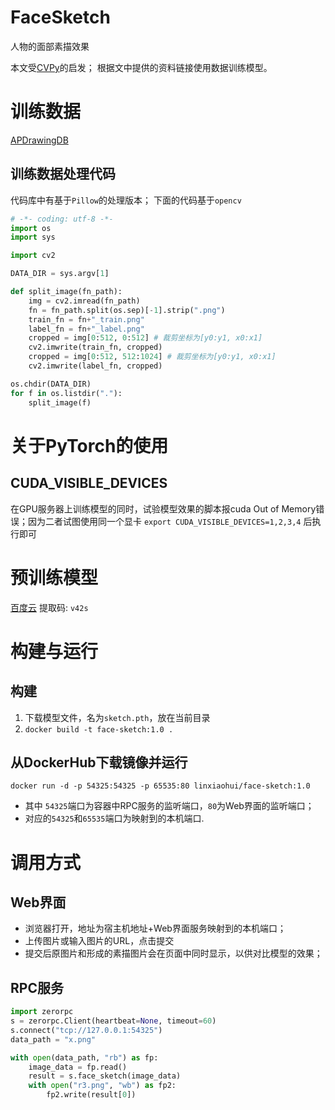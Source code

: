 # FaceSketch
人物的面部素描效果

本文受[CVPy](https://mp.weixin.qq.com/s?__biz=MzU2MDAyNzk5MA==&mid=2247484622&idx=1&sn=abe91eeb7c8a0d7a9157803ee80261a9&chksm=fc0f04f7cb788de1d3d05834e3ae5dec4769af8f830b9b69abe44b9211f1fa5436f1558ded55&token=384912966&lang=zh_CN#rd)的启发； 根据文中提供的资料链接使用数据训练模型。


# 训练数据
[APDrawingDB](https://cg.cs.tsinghua.edu.cn/people/~Yongjin/APDrawingDB.zip)

## 训练数据处理代码
代码库中有基于`Pillow`的处理版本； 下面的代码基于`opencv`

```python
# -*- coding: utf-8 -*-
import os
import sys

import cv2 

DATA_DIR = sys.argv[1]

def split_image(fn_path):
    img = cv2.imread(fn_path)
    fn = fn_path.split(os.sep)[-1].strip(".png")
    train_fn = fn+"_train.png"
    label_fn = fn+"_label.png"
    cropped = img[0:512, 0:512] # 裁剪坐标为[y0:y1, x0:x1]
    cv2.imwrite(train_fn, cropped)
    cropped = img[0:512, 512:1024] # 裁剪坐标为[y0:y1, x0:x1]
    cv2.imwrite(label_fn, cropped)

os.chdir(DATA_DIR)
for f in os.listdir("."):
    split_image(f)
```

# 关于PyTorch的使用

## CUDA_VISIBLE_DEVICES
在GPU服务器上训练模型的同时，试验模型效果的脚本报cuda Out of Memory错误；因为二者试图使用同一个显卡
`export CUDA_VISIBLE_DEVICES=1,2,3,4` 后执行即可

# 预训练模型
[百度云](https://pan.baidu.com/s/1kFO-lrRPnb57NL-gptFwzA) 提取码: `v42s`

# 构建与运行
## 构建
   1. 下载模型文件，名为`sketch.pth`，放在当前目录
   2. `docker build -t face-sketch:1.0 .`

## 从DockerHub下载镜像并运行
   `docker run -d -p 54325:54325 -p 65535:80 linxiaohui/face-sketch:1.0`
   * 其中 `54325`端口为容器中RPC服务的监听端口，`80`为Web界面的监听端口；
   * 对应的`54325`和`65535`端口为映射到的本机端口.

# 调用方式
## Web界面
   * 浏览器打开，地址为宿主机地址+Web界面服务映射到的本机端口；
   * 上传图片或输入图片的URL，点击提交
   * 提交后原图片和形成的素描图片会在页面中同时显示，以供对比模型的效果；

## RPC服务
```python
import zerorpc
s = zerorpc.Client(heartbeat=None, timeout=60)
s.connect("tcp://127.0.0.1:54325")
data_path = "x.png"

with open(data_path, "rb") as fp:
    image_data = fp.read()
    result = s.face_sketch(image_data)
    with open("r3.png", "wb") as fp2:
        fp2.write(result[0])
```
